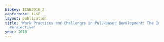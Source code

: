 ```yaml
---
bibkey: ICSE2016_2
conference: ICSE
layout: publication
title: 'Work Practices and Challenges in Pull-based Development: The Integrator''s
  Perspective'
year: 2016
---
```

